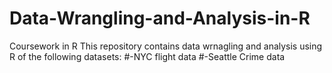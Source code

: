 # Data-Wrangling-and-Analysis-in-R
Coursework in R
This repository contains data wrnagling and analysis using R of the following datasets:
#-NYC flight data
#-Seattle Crime data
